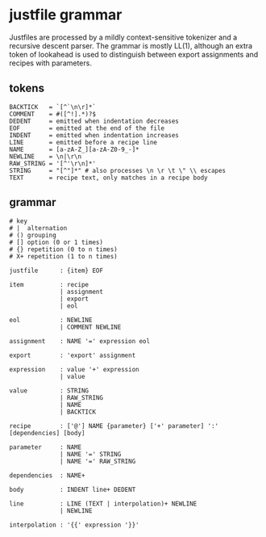 justfile grammar
================

Justfiles are processed by a mildly context-sensitive tokenizer
and a recursive descent parser. The grammar is mostly LL(1),
although an extra token of lookahead is used to distinguish between
export assignments and recipes with parameters.

tokens
------

```
BACKTICK   = `[^`\n\r]*`
COMMENT    = #([^!].*)?$
DEDENT     = emitted when indentation decreases
EOF        = emitted at the end of the file
INDENT     = emitted when indentation increases
LINE       = emitted before a recipe line
NAME       = [a-zA-Z_][a-zA-Z0-9_-]*
NEWLINE    = \n|\r\n
RAW_STRING = '[^'\r\n]*'
STRING     = "[^"]*" # also processes \n \r \t \" \\ escapes
TEXT       = recipe text, only matches in a recipe body
```

grammar
-------

```
# key
# |  alternation
# () grouping
# [] option (0 or 1 times)
# {} repetition (0 to n times)
# X+ repetition (1 to n times)

justfile      : {item} EOF

item          : recipe
              | assignment
              | export
              | eol

eol           : NEWLINE
              | COMMENT NEWLINE

assignment    : NAME '=' expression eol

export        : 'export' assignment

expression    : value '+' expression
              | value

value         : STRING
              | RAW_STRING
              | NAME
              | BACKTICK

recipe        : ['@'] NAME {parameter} ['+' parameter] ':' [dependencies] [body]

parameter     : NAME
              | NAME '=' STRING
              | NAME '=' RAW_STRING

dependencies  : NAME+

body          : INDENT line+ DEDENT

line          : LINE (TEXT | interpolation)+ NEWLINE
              | NEWLINE

interpolation : '{{' expression '}}'
```
